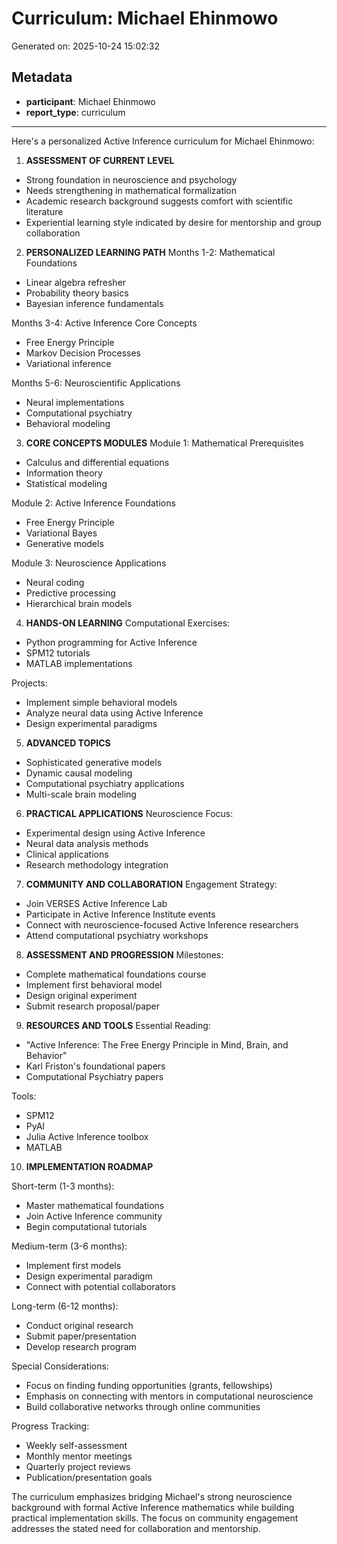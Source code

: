 # Curriculum: Michael Ehinmowo

Generated on: 2025-10-24 15:02:32

## Metadata

- **participant**: Michael Ehinmowo
- **report_type**: curriculum

---

Here's a personalized Active Inference curriculum for Michael Ehinmowo:

1. **ASSESSMENT OF CURRENT LEVEL**
- Strong foundation in neuroscience and psychology
- Needs strengthening in mathematical formalization
- Academic research background suggests comfort with scientific literature
- Experiential learning style indicated by desire for mentorship and group collaboration

2. **PERSONALIZED LEARNING PATH**
Months 1-2: Mathematical Foundations
- Linear algebra refresher
- Probability theory basics
- Bayesian inference fundamentals

Months 3-4: Active Inference Core Concepts
- Free Energy Principle
- Markov Decision Processes
- Variational inference

Months 5-6: Neuroscientific Applications
- Neural implementations
- Computational psychiatry
- Behavioral modeling

3. **CORE CONCEPTS MODULES**
Module 1: Mathematical Prerequisites
- Calculus and differential equations
- Information theory
- Statistical modeling

Module 2: Active Inference Foundations
- Free Energy Principle
- Variational Bayes
- Generative models

Module 3: Neuroscience Applications
- Neural coding
- Predictive processing
- Hierarchical brain models

4. **HANDS-ON LEARNING**
Computational Exercises:
- Python programming for Active Inference
- SPM12 tutorials
- MATLAB implementations

Projects:
- Implement simple behavioral models
- Analyze neural data using Active Inference
- Design experimental paradigms

5. **ADVANCED TOPICS**
- Sophisticated generative models
- Dynamic causal modeling
- Computational psychiatry applications
- Multi-scale brain modeling

6. **PRACTICAL APPLICATIONS**
Neuroscience Focus:
- Experimental design using Active Inference
- Neural data analysis methods
- Clinical applications
- Research methodology integration

7. **COMMUNITY AND COLLABORATION**
Engagement Strategy:
- Join VERSES Active Inference Lab
- Participate in Active Inference Institute events
- Connect with neuroscience-focused Active Inference researchers
- Attend computational psychiatry workshops

8. **ASSESSMENT AND PROGRESSION**
Milestones:
- Complete mathematical foundations course
- Implement first behavioral model
- Design original experiment
- Submit research proposal/paper

9. **RESOURCES AND TOOLS**
Essential Reading:
- "Active Inference: The Free Energy Principle in Mind, Brain, and Behavior"
- Karl Friston's foundational papers
- Computational Psychiatry papers

Tools:
- SPM12
- PyAI
- Julia Active Inference toolbox
- MATLAB

10. **IMPLEMENTATION ROADMAP**

Short-term (1-3 months):
- Master mathematical foundations
- Join Active Inference community
- Begin computational tutorials

Medium-term (3-6 months):
- Implement first models
- Design experimental paradigm
- Connect with potential collaborators

Long-term (6-12 months):
- Conduct original research
- Submit paper/presentation
- Develop research program

Special Considerations:
- Focus on finding funding opportunities (grants, fellowships)
- Emphasis on connecting with mentors in computational neuroscience
- Build collaborative networks through online communities

Progress Tracking:
- Weekly self-assessment
- Monthly mentor meetings
- Quarterly project reviews
- Publication/presentation goals

The curriculum emphasizes bridging Michael's strong neuroscience background with formal Active Inference mathematics while building practical implementation skills. The focus on community engagement addresses the stated need for collaboration and mentorship.
